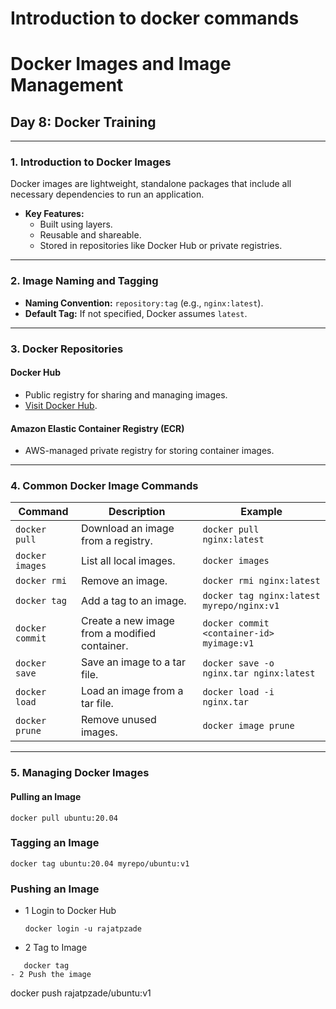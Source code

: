 # Introduction to docker commands
 

# **Docker Images and Image Management**

## **Day 8: Docker Training**

---

### **1. Introduction to Docker Images**
Docker images are lightweight, standalone packages that include all necessary dependencies to run an application. 

- **Key Features:**
  - Built using layers.
  - Reusable and shareable.
  - Stored in repositories like Docker Hub or private registries.

---

### **2. Image Naming and Tagging**
- **Naming Convention:** `repository:tag` (e.g., `nginx:latest`).
- **Default Tag:** If not specified, Docker assumes `latest`.

---

### **3. Docker Repositories**
#### **Docker Hub**
- Public registry for sharing and managing images.
- [Visit Docker Hub](https://hub.docker.com/).

#### **Amazon Elastic Container Registry (ECR)**
- AWS-managed private registry for storing container images.

---

### **4. Common Docker Image Commands**
| **Command**          | **Description**                                                                                  | **Example**                                       |
|-----------------------|--------------------------------------------------------------------------------------------------|--------------------------------------------------|
| `docker pull`         | Download an image from a registry.                                                              | `docker pull nginx:latest`                       |
| `docker images`       | List all local images.                                                                          | `docker images`                                  |
| `docker rmi`          | Remove an image.                                                                                | `docker rmi nginx:latest`                        |
| `docker tag`          | Add a tag to an image.                                                                          | `docker tag nginx:latest myrepo/nginx:v1`        |
| `docker commit`       | Create a new image from a modified container.                                                   | `docker commit <container-id> myimage:v1`        |
| `docker save`         | Save an image to a tar file.                                                                    | `docker save -o nginx.tar nginx:latest`          |
| `docker load`         | Load an image from a tar file.                                                                  | `docker load -i nginx.tar`                       |
| `docker prune`        | Remove unused images.                                                                           | `docker image prune`                             |

---

### **5. Managing Docker Images**

#### **Pulling an Image**
```
docker pull ubuntu:20.04
```

### Tagging an Image

```
docker tag ubuntu:20.04 myrepo/ubuntu:v1
```
### Pushing an Image

- 1 Login to Docker Hub
  ``` 
  docker login -u rajatpzade 
  ```
- 2 Tag to Image
```
   docker tag  
- 2 Push the image
  ```
  docker push rajatpzade/ubuntu:v1